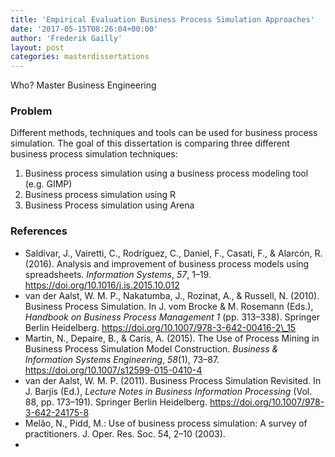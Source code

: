 ```yaml
---
title: 'Empirical Evaluation Business Process Simulation Approaches'
date: '2017-05-15T08:26:04+00:00'
author: 'Frederik Gailly'
layout: post
categories: masterdissertations
---
```


Who? Master Business Engineering

### Problem

Different methods, techniques and tools can be used for business process simulation. The goal of this dissertation is comparing three different business process simulation techniques:

1. Business process simulation using a business process modeling tool (e.g. GIMP)
2. Business process simulation using R
3. Business Process simulation using Arena

### References

- Saldivar, J., Vairetti, C., Rodríguez, C., Daniel, F., Casati, F., &amp; Alarcón, R. (2016). Analysis and improvement of business process models using spreadsheets. *Information Systems*, *57*, 1–19. https://doi.org/10.1016/j.is.2015.10.012
- van der Aalst, W. M. P., Nakatumba, J., Rozinat, A., &amp; Russell, N. (2010). Business Process Simulation. In J. vom Brocke &amp; M. Rosemann (Eds.), *Handbook on Business Process Management 1* (pp. 313–338). Springer Berlin Heidelberg. https://doi.org/10.1007/978-3-642-00416-2\_15
- Martin, N., Depaire, B., &amp; Caris, A. (2015). The Use of Process Mining in Business Process Simulation Model Construction. *Business &amp; Information Systems Engineering*, *58*(1), 73–87. https://doi.org/10.1007/s12599-015-0410-4
- van der Aalst, W. M. P. (2011). Business Process Simulation Revisited. In J. Barjis (Ed.), *Lecture Notes in Business Information Processing* (Vol. 88, pp. 173–191). Springer Berlin Heidelberg. https://doi.org/10.1007/978-3-642-24175-8
- Melão, N., Pidd, M.: Use of business process simulation: A survey of practitioners. J. Oper. Res. Soc. 54, 2–10 (2003).
- 